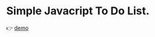 <h1>Simple Javacript To Do List.</h1>

:point_right: [demo](https://isragosterit.github.io/mini-JavaScript-projects/to-do-list/)
